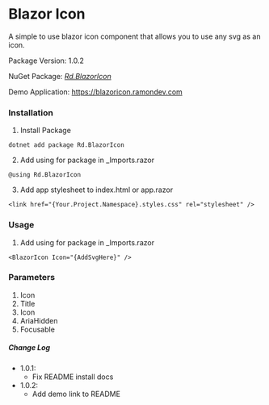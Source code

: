 # Blazor Icon

A simple to use blazor icon component that allows you to use any svg as an icon.

Package Version: 1.0.2

NuGet Package: *[Rd.BlazorIcon](https://www.nuget.org/packages/Rd.BlazorIcon)*

Demo Application:  https://blazoricon.ramondev.com

### Installation
1) Install Package
```
dotnet add package Rd.BlazorIcon
```

2) Add using for package in _Imports.razor
```
@using Rd.BlazorIcon
```

3) Add app stylesheet to index.html or app.razor
```
<link href="{Your.Project.Namespace}.styles.css" rel="stylesheet" />
```

### Usage

1) Add using for package in _Imports.razor
```
<BlazorIcon Icon="{AddSvgHere}" />
```

### Parameters

1) Icon
2) Title
3) Icon
4) AriaHidden
5) Focusable


##### Change Log
* 1.0.1:
  * Fix README install docs 
* 1.0.2:
  * Add demo link to README 
